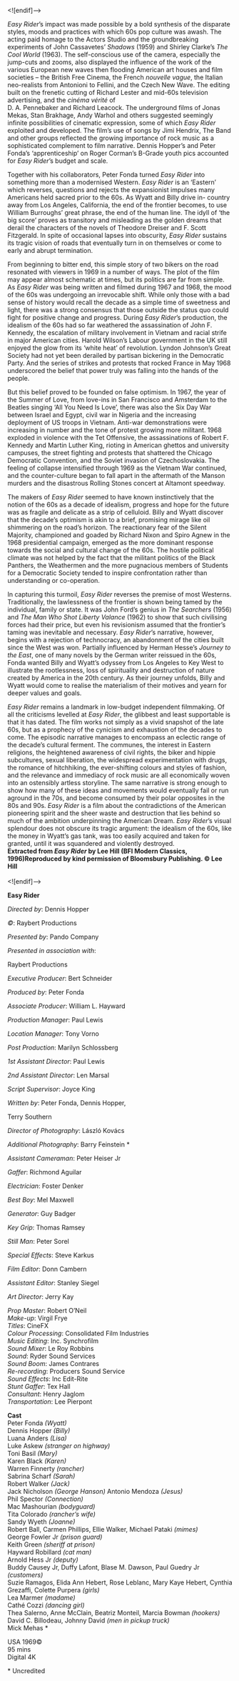 


<![endif]-->

_Easy Rider_’s impact was made possible by a bold synthesis of the disparate styles, moods and practices with which 60s pop culture was awash. The acting paid homage to the Actors Studio and the groundbreaking experiments of John Cassavetes’ _Shadows_ (1959) and Shirley Clarke’s _The Cool World_ (1963). The self-conscious use of the camera, especially the jump-cuts and zooms, also displayed the influence of the work of the various European new waves then flooding American art houses and film societies – the British Free Cinema, the French _nouvelle_ _vague_, the Italian neo-realists from Antonioni to Fellini, and the Czech New Wave. The editing built on the frenetic cutting of Richard Lester and mid-60s television advertising, and the _cinéma_ _vérité_ of  
D. A. Pennebaker and Richard Leacock. The underground films of Jonas Mekas, Stan Brakhage, Andy Warhol and others suggested seemingly infinite possibilities of cinematic expression, some of which _Easy Rider_ exploited and developed. The film’s use of songs by Jimi Hendrix, The Band and other groups reflected the growing importance of rock music as a sophisticated complement to film narrative. Dennis Hopper’s and Peter Fonda’s ‘apprenticeship’ on Roger Corman’s B-Grade youth pics accounted for _Easy Rider_’s budget and scale.

Together with his collaborators, Peter Fonda turned _Easy Rider_ into something more than a modernised Western. _Easy Rider_ is an ‘Eastern’ which reverses, questions and rejects the expansionist impulses many Americans held sacred prior to the 60s. As Wyatt and Billy drive in- country away from Los Angeles, California, the end of the frontier becomes, to use William Burroughs’ great phrase, the end of the human line. The idyll of ‘the big score’ proves as transitory and misleading as the golden dreams that derail the characters of the novels of Theodore Dreiser and F. Scott Fitzgerald. In spite of occasional lapses into obscurity, _Easy Rider_ sustains its tragic vision of roads that eventually turn in on themselves or come to early and abrupt termination.

From beginning to bitter end, this simple story of two bikers on the road resonated with viewers in 1969 in a number of ways. The plot of the film may appear almost schematic at times, but its politics are far from simple. As _Easy_ _Rider_ was being written and filmed during 1967 and 1968, the mood of the 60s was undergoing an irrevocable shift. While only those with a bad sense of history would recall the decade as a simple time of sweetness and light, there was a strong consensus that those outside the status quo could fight for positive change and progress. During _Easy Rider_’s production, the idealism of the 60s had so far weathered the assassination of John F. Kennedy, the escalation of military involvement in Vietnam and racial strife in major American cities. Harold Wilson’s Labour government in the UK still enjoyed the glow from its ‘white heat’ of revolution. Lyndon Johnson’s Great Society had not yet been derailed by partisan bickering in the Democratic Party. And the series of strikes and protests that rocked France in May 1968 underscored the belief that power truly was falling into the hands of the people.

But this belief proved to be founded on false optimism. In 1967, the year of the Summer of Love, from love-ins in San Francisco and Amsterdam to the Beatles singing ‘All You Need Is Love’, there was also the Six Day War between Israel and Egypt, civil war in Nigeria and the increasing deployment of US troops in Vietnam. Anti-war demonstrations were increasing in number and the tone of protest growing more militant. 1968 exploded in violence with the Tet Offensive, the assassinations of Robert F. Kennedy and Martin Luther King, rioting in American ghettos and university campuses, the street fighting and protests that shattered the Chicago Democratic Convention, and the Soviet invasion of Czechoslovakia. The feeling of collapse intensified through 1969 as the Vietnam War continued, and the counter-culture began to fall apart in the aftermath of the Manson murders and the disastrous Rolling Stones concert at Altamont speedway.

The makers of _Easy Rider_ seemed to have known instinctively that the notion of the 60s as a decade of idealism, progress and hope for the future was as fragile and delicate as a strip of celluloid. Billy and Wyatt discover that the decade’s optimism is akin to a brief, promising mirage like oil shimmering on the road’s horizon. The reactionary fear of the Silent Majority, championed and goaded by Richard Nixon and Spiro Agnew in the 1968 presidential campaign, emerged as the more dominant response towards the social and cultural change of the 60s. The hostile political climate was not helped by the fact that the militant politics of the Black Panthers, the Weathermen and the more pugnacious members of Students for a Democratic Society tended to inspire confrontation rather than understanding or co-operation.

In capturing this turmoil, _Easy Rider_ reverses the premise of most Westerns. Traditionally, the lawlessness of the frontier is shown being tamed by the individual, family or state. It was John Ford’s genius in _The Searchers_ (1956) and _The Man Who Shot Liberty Valance_ (1962) to show that such civilising forces had their price, but even his revisionism assumed that the frontier’s taming was inevitable and necessary. _Easy Rider_’s narrative, however, begins with a rejection of technocracy, an abandonment of the cities built since the West was won. Partially influenced by Herman Hesse’s _Journey to the East_, one of many novels by the German writer reissued in the 60s, Fonda wanted Billy and Wyatt’s odyssey from Los Angeles to Key West to illustrate the rootlessness, loss of spirituality and destruction of nature created by America in the 20th century. As their journey unfolds, Billy and Wyatt would come to realise the materialism of their motives and yearn for deeper values and goals.

_Easy Rider_ remains a landmark in low-budget independent filmmaking. Of all the criticisms levelled at _Easy Rider_, the glibbest and least supportable is that it has dated. The film works not simply as a vivid snapshot of the late 60s, but as a prophecy of the cynicism and exhaustion of the decades to come. The episodic narrative manages to encompass an eclectic range of the decade’s cultural ferment. The communes, the interest in Eastern religions, the heightened awareness of civil rights, the biker and hippie subcultures, sexual liberation, the widespread experimentation with drugs, the romance of hitchhiking, the ever-shifting colours and styles of fashion, and the relevance and immediacy of rock music are all economically woven into an ostensibly artless storyline. The same narrative is strong enough to show how many of these ideas and movements would eventually fail or run aground in the 70s, and become consumed by their polar opposites in the 80s and 90s. _Easy_ _Rider_ is a film about the contradictions of the American pioneering spirit and the sheer waste and destruction that lies behind so much of the ambition underpinning the American Dream. _Easy Rider_’s visual splendour does not obscure its tragic argument: the idealism of the 60s, like the money in Wyatt’s gas tank, was too easily acquired and taken for granted, until it was squandered and violently destroyed.  
**Extracted from _Easy Rider_ by Lee Hill (BFI Modern Classics, 1996)Reproduced by kind permission of Bloomsbury Publishing. © Lee Hill**  
<br>
<![endif]-->

**Easy Rider**

_Directed by_: Dennis Hopper

_©_: Raybert Productions

_Presented by_: Pando Company

_Presented in association with_:

Raybert Productions

_Executive Producer_: Bert Schneider

_Produced by_: Peter Fonda

_Associate Producer_: William L. Hayward

_Production Manager_: Paul Lewis

_Location Manager_: Tony Vorno

_Post Production_: Marilyn Schlossberg

_1st Assistant Director_: Paul Lewis

_2nd Assistant Director_: Len Marsal

_Script Supervisor_: Joyce King

_Written by_: Peter Fonda, Dennis Hopper,

Terry Southern

_Director of Photography_: László Kovács

_Additional Photography_: Barry Feinstein *

_Assistant Cameraman_: Peter Heiser Jr

_Gaffer_: Richmond Aguilar

_Electrician_: Foster Denker

_Best Boy_: Mel Maxwell

_Generator_: Guy Badger

_Key Grip_: Thomas Ramsey

_Still Man_: Peter Sorel

_Special Effects_: Steve Karkus

_Film Editor_: Donn Cambern

_Assistant Editor_: Stanley Siegel

_Art Director_: Jerry Kay

_Prop Master_: Robert O’Neil  
_Make-up_: Virgil Frye  
_Titles_: CineFX  
_Colour Processing_: Consolidated Film Industries  
_Music Editing_: Inc. Synchrofilm  
_Sound Mixer_: Le Roy Robbins  
_Sound_: Ryder Sound Services  
_Sound Boom_: James Contrares  
_Re-recording_: Producers Sound Service  
_Sound Effects_: Inc Edit-Rite  
_Stunt Gaffer_: Tex Hall  
_Consultant_: Henry Jaglom  
_Transportation_: Lee Pierpont  

**Cast**  
Peter Fonda _(Wyatt)_  
Dennis Hopper _(Billy)_  
Luana Anders _(Lisa)_  
Luke Askew _(stranger on highway)_  
Toni Basil _(Mary)_  
Karen Black _(Karen)_  
Warren Finnerty _(rancher)_  
Sabrina Scharf _(Sarah)_  
Robert Walker _(Jack)_  
Jack Nicholson _(George Hanson)_ 
Antonio Mendoza _(Jesus)_  
Phil Spector _(Connection)_  
Mac Mashourian _(bodyguard)_  
Tita Colorado _(rancher’s wife)_  
Sandy Wyeth _(Joanne)_  
Robert Ball, Carmen Phillips, Ellie Walker, Michael Pataki _(mimes)_  
George Fowler Jr _(prison guard)_  
Keith Green _(sheriff at prison)_  
Hayward Robillard _(cat man)_  
Arnold Hess Jr _(deputy)_  
Buddy Causey Jr, Duffy Lafont, Blase M. Dawson, Paul Guedry Jr _(customers)_  
Suzie Ramagos, Elida Ann Hebert, Rose Leblanc, Mary Kaye Hebert, Cynthia Grezaffi, Colette Purpera _(girls)_  
Lea Marmer _(madame)_  
Cathé Cozzi _(dancing girl)_  
Thea Salerno, Anne McClain, Beatriz Monteil, Marcia Bowman _(hookers)_  
David C. Billodeau, Johnny David _(men in pickup truck)_  
Mick Mehas *  

USA 1969©  
95 mins  
Digital 4K  

\* Uncredited  
<!--stackedit_data:
eyJoaXN0b3J5IjpbMTc3MDc2MjldfQ==
-->